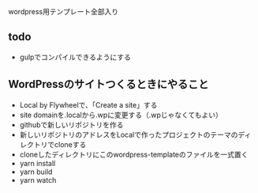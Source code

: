 wordpress用テンプレート全部入り

## todo
- gulpでコンパイルできるようにする

## WordPressのサイトつくるときにやること
- Local by Flywheelで、「Create a site」する
- site domainを.localから.wpに変更する（.wpじゃなくてもよい）
- githubで新しいリポジトリを作る
- 新しいリポジトリのアドレスをLocalで作ったプロジェクトのテーマのディレクトリでcloneする
- cloneしたディレクトリにこのwordpress-templateのファイルを一式置く
- yarn install
- yarn build
- yarn watch
